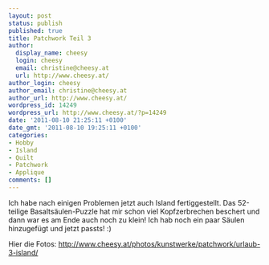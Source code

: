 ```yaml
---
layout: post
status: publish
published: true
title: Patchwork Teil 3
author:
  display_name: cheesy
  login: cheesy
  email: christine@cheesy.at
  url: http://www.cheesy.at/
author_login: cheesy
author_email: christine@cheesy.at
author_url: http://www.cheesy.at/
wordpress_id: 14249
wordpress_url: http://www.cheesy.at/?p=14249
date: '2011-08-10 21:25:11 +0100'
date_gmt: '2011-08-10 19:25:11 +0100'
categories:
- Hobby
- Island
- Quilt
- Patchwork
- Applique
comments: []
---
```

<!--:de-->Ich habe nach einigen Problemen jetzt auch Island fertiggestellt. Das 52-teilige Basaltsäulen-Puzzle hat mir schon viel Kopfzerbrechen beschert und dann war es am Ende auch noch zu klein! Ich hab noch ein paar Säulen hinzugefügt und jetzt passts! :)
Hier die Fotos:
http://www.cheesy.at/photos/kunstwerke/patchwork/urlaub-3-island/
